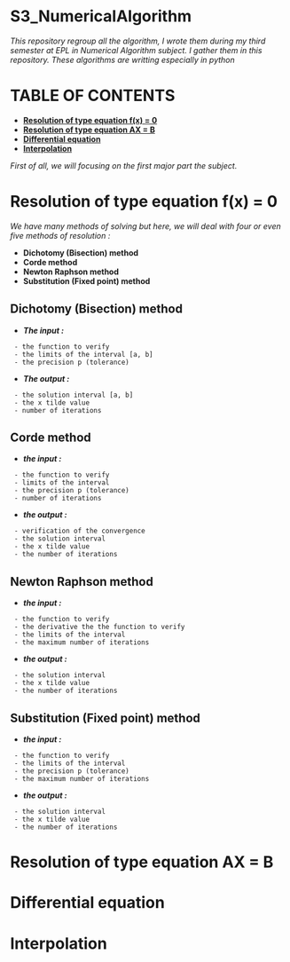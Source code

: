 # **S3_NumericalAlgorithm**


_This repository regroup all the algorithm, I wrote them during my third semester at EPL in Numerical Algorithm subject. I gather them in this repository. These algorithms are writting especially in python_

# **TABLE OF CONTENTS**
- **[Resolution of type equation f(x) = 0](#resolution-of-type-equation-fx--0)**
- **[Resolution of type equation AX = B](#resolution-of-type-equation-ax--b)**
- **[Differential equation](#differential-equation)**
- **[Interpolation](#interpolation)**

_First of all, we will focusing on the first major part the subject._

# **Resolution of type equation f(x) = 0**

_We have many methods of solving but here, we will deal with four or even five methods of resolution :_
* **Dichotomy (Bisection) method**
* **Corde method**
* **Newton Raphson method**
* **Substitution (Fixed point) method**

## Dichotomy (Bisection) method
* **_The input :_**
```
 - the function to verify
 - the limits of the interval [a, b]
 - the precision p (tolerance)
```

* **_The output :_**
```
 - the solution interval [a, b]
 - the x tilde value
 - number of iterations
```

## **Corde method**
* **_the input :_**
```
 - the function to verify
 - limits of the interval
 - the precision p (tolerance)
 - number of iterations
```

* **_the output :_**
```
 - verification of the convergence
 - the solution interval
 - the x tilde value
 - the number of iterations
```

## **Newton Raphson method**
* **_the input :_**
```
 - the function to verify
 - the derivative the the function to verify
 - the limits of the interval
 - the maximum number of iterations
```

* **_the output :_**
```
 - the solution interval
 - the x tilde value
 - the number of iterations
```

## **Substitution (Fixed point) method**
* **_the input :_**
```
 - the function to verify
 - the limits of the interval
 - the precision p (tolerance)
 - the maximum number of iterations
```

* **_the output :_**
```
 - the solution interval
 - the x tilde value
 - the number of iterations
```

# **Resolution of type equation AX = B**

# **Differential equation**

# **Interpolation**
